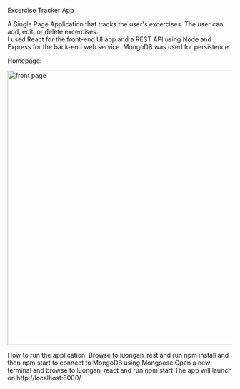 Excercise Tracker App

A Single Page Application that tracks the user's excercises.  The user can add, edit, or delete excercises.  
I used React for the front-end UI app and a REST API using Node and Express for the back-end web service.  MongoDB was used for persistence.

Homepage:

<img width="615" alt="front page" src="https://user-images.githubusercontent.com/53350691/157161053-e22f99f0-a83b-4a18-82ed-c7e8202cb190.PNG">

How to run the application:
Browse to luongan_rest and run npm install and then npm start to connect to MongoDB using Mongoose
Open a new terminal and browse to luongan_react and run npm start
The app will launch on http://localhost:8000/

